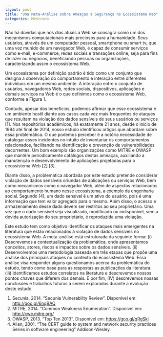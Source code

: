 ```yaml
---
layout: post
title: "Uma Meta-Análise sobre Ameaças à Segurança no Ecossistema Web"
categories: Mestrado
---
```


Não há dúvidas que nos dias atuais a Web se consagra como um dos mecanismos computacionais mais preciosos para a humanidade. Seus usuários, através de um computador pessoal, smartphone ou smart tv, que uma vez munido de um navegador Web, é capaz de consumir serviços como e-mail, e-commerce, redes sociais e transações online, seja para fins de lazer ou negócios, beneficiando pessoas ou organizações, caracterizando assim o ecossistema Web.

Um ecossistema por definição padrão é tido como um conjunto que designa a observação do comportamento e interação entre diferentes indivíduos em um mesmo ambiente. A interação entre o conjunto de usuários, navegadores Web, redes sociais, dispositivos, aplicações e demais serviços na Web é o que definimos como o ecossistema Web, conforme a Figura 1.



Contudo, apesar dos benefícios, podemos afirmar que esse ecossistema é um ambiente hostil diante aos casos cada vez mais frequentes de ataques que resultam na violação dos dados sensíveis de seus usuários ou serviços [1]. Nos repositórios acadêmicos, há exatamente 21 anos, desde o início de 1994 até final de 2014, nosso estudo identificou artigos que abordam sobre essa problemática. O que podemos perceber é a notória necessidade de catalogar esses incidentes no intuito de inventariar os comportamentos relacionados, facilitando na identificação e prevenção de vulnerabilidades decorrentes. Um bom exemplo são organizações como MITRE e OWASP que mantêm periodicamente catálogos destas ameaças, auxiliando a manutenção e desenvolvimento de aplicações projetadas para o ecossistema Web [2] [3].

Diante disso, a problemática abordada por este estudo pretende considerar violação de dados sensíveis oriundas de aplicações ou serviços Web, bem como mecanismos como o navegador Web, além de aspectos relacionados ao comportamento humano nesse ecossistema, a exemplo da engenharia social. Segundo [4], um dado sensível é um ativo do usuário, pois é uma informação que tem valor agregado para o mesmo. Além disso, o acesso e armazenamento desse dado devem ser restritos ao seu proprietário. Uma vez que o dado sensível seja visualizado, modificado ou indisponível, sem a devida autorização do seu proprietário, é reproduzida uma violação.

Este estudo tem como objetivo identificar os ataques mais emergentes na literatura que estão relacionados à violação de dados sensíveis no ecossistema Web. A meta-análise está estruturada da seguinte forma: (i) Descrevemos a contextualização da problemática, onde apresentamos conceitos, atores, riscos e impactos sobre os dados sensíveis. (ii) Desenvolvemos uma metodologia baseada em três etapas que propõe uma análise dos principais ataques no contexto do ecossistema Web. Essa análise visa responder alguns questionamos acerca da problemática do estudo, tendo como base para as respostas as publicações da literatura. (iii) Identificamos estudos correlatos na literatura e descrevemos nossos pontos chaves que diferem dos demais. E por fim, (IV) descrevemos nossas conclusões e trabalhos futuros a serem explorados durante a evolução deste estudo.

1. Secunia, 2014. “Secunia Vulnerability Review”. Disponível em: http://goo.gl/6nqBAQ
2. MITRE, 2014. “Common Weakness Enumeration”. Disponível em: http://cwe.mitre.org/
3. OWASP, 2013. “Top Ten 2013”. Disponível em: https://goo.gl/qRgSkl
4. Allen, 2001. “The CERT guide to system and network security practices Series in software engineering” Addison-Wesley.